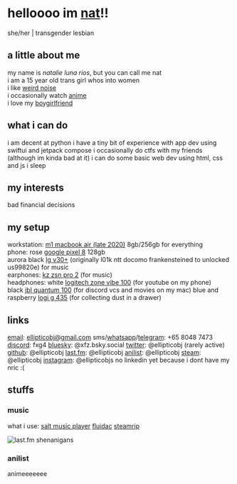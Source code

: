 # helloooo im [nat](https://en.pronouns.page/@ellipticobj)!!  
she/her | transgender lesbian  

## a little about me  
my name is *natalie luna rios*, but you can call me nat  
i am a 15 year old trans girl whos into women  
i like [weird noise](https://www.last.fm/user/ellipticobj/)  
i occasionally watch [anime](https://anilist.co/user/ellipticobj/)  
i love my [boygirlfriend](https://en.pronouns.page/@audhdom)

## what i can do  
i am decent at python
i have a tiny bit of experience with app dev using swiftui and jetpack compose
i occasionally do ctfs with my friends (although im kinda bad at it)
i can do some basic web dev using html, css and js
i sleep  

## my interests
bad financial decisions

## my setup  
workstation: [m1 macbook air (late 2020)](https://support.apple.com/kb/SP825?locale=en_SG) 8gb/256gb for everything  
phone: rose [google pixel 8](https://www.gsmarena.com/google_pixel_8-12546.php) 128gb  
       aurora black [lg v30+](https://www.gsmarena.com/lg_v30-8712.php#us998) (originally l01k ntt docomo frankensteined to unlocked us99820e) for music  
earphones: [kz zsn pro 2](https://kz-audio.com/kz-zsn-pro-2.html) (for music)  
headphones: white [logitech zone vibe 100](https://headphones.sg/logitech-zone-vibe-100-wireless-bluetooth-headset-graphite/) (for youtube on my phone)  
            black [jbl quantum 100](https://www.jbl.com.sg/gaming/QUANTUM100.html) (for discord vcs and movies on my mac)
            blue and raspberry [logi g 435](https://www.logitechg.com/en-sg/products/gaming-audio/g435-wireless-bluetooth-gaming-headset.html) (for collecting dust in a drawer)

## links
[email](mailto:ellipticobj@gmail.com): [ellipticobj@gmail.com](mailto:ellipticobj@gmail.com)
sms/[whatsapp](https://wa.link/9gh6go)/[telegram](http://t.me/ellipticobj): +65 8048 7473
[discord](http://discordapp.com/users/973943523655164032): fxg4
[bluesky](http://xfz.bsky.social): @xfz.bsky.social
[twitter](http:?/twitter.com/ellipticobj): @ellipticobj (rarely active)
[github](http://github.com/ellipticobj): @ellipticobj
[last.fm](http://last.fm/user/ellipticobj): @ellipticobj
[anilist](http://anilist.co/user/ellipticobj): @ellipticobj
[steam](http://steamcommunity.com/id/ellipticobj): @ellipticobj
[instagram](http://instagram.com/ellipticobjs): @ellipticobjs
no linkedin yet because i dont have my nric :(

## stuffs
### music
what i use: 
[salt music player](https://github.com/Moriafly/SaltPlayerSource)
[fluidac](https://github.com/imjyotiraditya/fluidac-releases)
[steamrip](https://github.com/nathom/streamrip)

![last.fm shenanigans](https://lastfm-recently-played.vercel.app/api?user=ellipticobj&count=4&width=600&loved=true&show_user=footer&header_style=normal_stats&footer_style=normal&loved_style=4&bg_color=572649)

### anilist  
<!-- ANILIST_ACTIVITY:start -->
animeeeeeee
<!-- ANILIST_ACTIVITY:end -->
